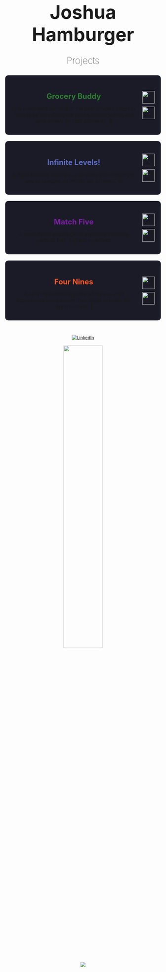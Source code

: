 <h1 align="center">
  <a href="#" style="text-decoration: none; font-size: 60px; font-weight: 700;">
    Joshua Hamburger
  </a>
</h1>

<h2 align="center">
  <a href="#" style="text-decoration: none; font-size: 30px; font-weight: 100;">
    Projects
  </a>
</h2>

<div align="center" style="margin: 30px 0">

  <div style="background: #1a1b27; padding: 20px; border-radius: 10px; margin: 20px 0; display: flex; align-items: center; justify-content: space-between;">
    <div style="flex: 1; padding-right: 20px;">
      <h3 style="color: #2E7D32; font-size: 24px; margin-bottom: 10px;">Grocery Buddy</h3>
      <p style="font-size: 16px; margin: 15px 0;">Live automated tracking of the best grocery prices in Ontario by item. Compare prices across stores, and save money on your groceries. 🛒</p>
    </div>
    <div style="display: flex; flex-direction: column; gap: 10px;">
      <a href="https://hamburgj.github.io/grocery-buddy" target="_blank">
        <img src="https://img.shields.io/badge/Try_It_Now-2E7D32?style=for-the-badge&logo=react&logoColor=white" alt="Try It Now" height="40">
      </a>
      <a href="https://github.com/HamburgJ/grocery-buddy" target="_blank">
        <img src="https://img.shields.io/badge/View_Code-2a2e3b?style=for-the-badge&logo=github&logoColor=white" alt="View Code" height="40">
      </a>
    </div>
  </div>

  <div style="background: #1a1b27; padding: 20px; border-radius: 10px; margin: 20px 0; display: flex; align-items: center; justify-content: space-between;">
    <div style="flex: 1; padding-right: 20px;">
      <h3 style="color: #5C6BC0; font-size: 24px; margin-bottom: 10px;">Infinite Levels!</h3>
      <p style="font-size: 16px; margin: 15px 0;">A mind-bending infinite puzzle game that challenges you to navigate an infinite set of levels. ∞</p>
    </div>
    <div style="display: flex; flex-direction: column; gap: 10px;">
      <a href="https://burgerfun.tech/infinite-levels/" target="_blank">
        <img src="https://img.shields.io/badge/Play_Now-5C6BC0?style=for-the-badge&logo=react&logoColor=white" alt="Play Now" height="40">
      </a>
      <a href="https://github.com/HamburgJ/Infinite-Levels" target="_blank">
        <img src="https://img.shields.io/badge/View_Code-2a2e3b?style=for-the-badge&logo=github&logoColor=white" alt="View Code" height="40">
      </a>
    </div>
  </div>

  <div style="background: #1a1b27; padding: 20px; border-radius: 10px; margin: 20px 0; display: flex; align-items: center; justify-content: space-between;">
    <div style="flex: 1; padding-right: 20px;">
      <h3 style="color: #7B1FA2; font-size: 24px; margin-bottom: 10px;">Match Five</h3>
      <p style="font-size: 16px; margin: 15px 0;">A word-based puzzle game exploring matching words to their multiple meanings.</p>
    </div>
    <div style="display: flex; flex-direction: column; gap: 10px;">
      <a href="https://burgerfun.tech/match-five" target="_blank">
        <img src="https://img.shields.io/badge/Play_Now-7B1FA2?style=for-the-badge&logo=react&logoColor=white" alt="Play Now" height="40">
      </a>
      <a href="https://github.com/HamburgJ/match-five" target="_blank">
        <img src="https://img.shields.io/badge/View_Code-2a2e3b?style=for-the-badge&logo=github&logoColor=white" alt="View Code" height="40">
      </a>
    </div>
  </div>

  <div style="background: #1a1b27; padding: 20px; border-radius: 10px; margin: 20px 0; display: flex; align-items: center; justify-content: space-between;">
    <div style="flex: 1; padding-right: 20px;">
      <h3 style="color: #FF5722; font-size: 24px; margin-bottom: 10px;">Four Nines</h3>
      <p style="font-size: 16px; margin: 15px 0;">A daily mathematical game where you craft expressions using exactly four digits to reach the target number. 🔢</p>
    </div>
    <div style="display: flex; flex-direction: column; gap: 10px;">
      <a href="https://burgerfun.tech/four-nines/" target="_blank">
        <img src="https://img.shields.io/badge/Play_Now-FF5722?style=for-the-badge&logo=react&logoColor=white" alt="Play Now" height="40">
      </a>
      <a href="https://github.com/HamburgJ/four-nines-game" target="_blank">
        <img src="https://img.shields.io/badge/View_Code-2a2e3b?style=for-the-badge&logo=github&logoColor=white" alt="View Code" height="40">
      </a>
    </div>
  </div>
</div>

<br>
<div align="center">
  <a href="https://www.linkedin.com/in/joshua-hamburger-0807342b8/" target="_blank">
    <img src="https://img.shields.io/badge/LinkedIn-0077B5?style=for-the-badge&logo=linkedin&logoColor=white" alt="LinkedIn">
  </a>
</div>
<br>

<div align="center">
  <img width="50%" src="https://github-readme-stats.vercel.app/api/top-langs/?username=HamburgJ&theme=radical&hide=html,css&layout=compact&langs_count=6&bg_color=101010&hide_title=true">
</div>
<br>
<div align="center" style="margin-top: 20px;">
  <img src="https://komarev.com/ghpvc/?username=HamburgJ&color=DD6387&style=for-the-badge">
</div>